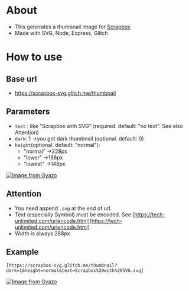 # About

- This generates a thumbnail image for [Scrapbox](https://scrapbox.io)
- Made with SVG, Node, Express, Glitch

# How to use

## Base url

- https://scrapbox-svg.glitch.me/thumbnail

## Parameters

- `text` : like "Scrapbox with SVG" (required. default: "no text". See also Attention)
- `dark`: 1 →you get dark thumbnail (optional. default: 0)
- `height`(optional. default: "normal"):
  - "normal" →228px
  - "lower" →188px
  - "lowest" →148px

[![Image from Gyazo](https://i.gyazo.com/f1543c0b5a3572f14fe347f3cba0e957.png)](https://gyazo.com/f1543c0b5a3572f14fe347f3cba0e957)

## Attention

- You need append `.svg` at the end of url.
- Text (especially Symbol) must be encoded. See [https://tech-unlimited.com/urlencode.html](https://tech-unlimited.com/urlencode.html)
- Width is always 288px.

## Example

```
[https://scrapbox-svg.glitch.me/thumbnail?dark=1&height=normal&text=Scrapbox%20with%20SVG.svg]
```
[![Image from Gyazo](https://i.gyazo.com/ec3c42bbcaefc7114575c2097331347a.png)](https://gyazo.com/ec3c42bbcaefc7114575c2097331347a)
